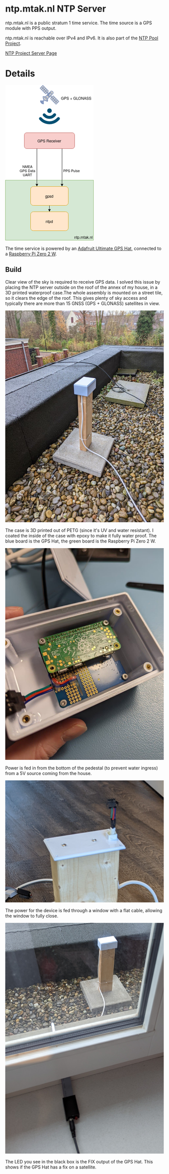 # ntp.mtak.nl NTP Server

ntp.mtak.nl is a public stratum 1 time service. The time source is a GPS module with PPS output.

ntp.mtak.nl is reachable over IPv4 and IPv6. It is also part of the [NTP Pool Project](https://www.ntppool.org/).

[NTP Project Server Page](https://www.pool.ntp.org/scores/2001:1c00:2509:8205::5)

# Details

![overview](overview.png)

The time service is powered by an [Adafruit Ultimate GPS Hat](https://www.adafruit.com/product/2324), connected to a [Raspberry Pi Zero 2 W](https://www.raspberrypi.com/products/raspberry-pi-zero-2-w/). 

## Build

Clear view of the sky is required to receive GPS data. I solved this issue by placing the NTP server outside on the roof of the annex of my house, in a 3D printed waterproof case.The whole assembly is mounted on a street tile, so it clears the edge of the roof. This gives plenty of sky access and typically there are more than 15 GNSS (GPS + GLONASS) satellites in view. 

![full](ntp1.jpg)

The case is 3D printed out of PETG (since it's UV and water resistant). I coated the inside of the case with epoxy to make it fully water proof. The blue board is the GPS Hat, the green board is the Raspberry Pi Zero 2 W. 

![board](ntp2.jpg)

Power is fed in from the bottom of the pedestal (to prevent water ingress) from a 5V source coming from the house.

![power](ntp3.jpg)

The power for the device is fed through a window with a flat cable, allowing the window to fully close.

![power2](ntp4.jpg)

The LED you see in the black box is the FIX output of the GPS Hat. This shows if the GPS Hat has a fix on a satellite.
